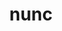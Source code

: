 ---
title: nunc
meaning: now
ch: [six, mt, mt5thru7, ss, ss4, r7]
pos: adverb
derivative: quidnunc
six: y
---